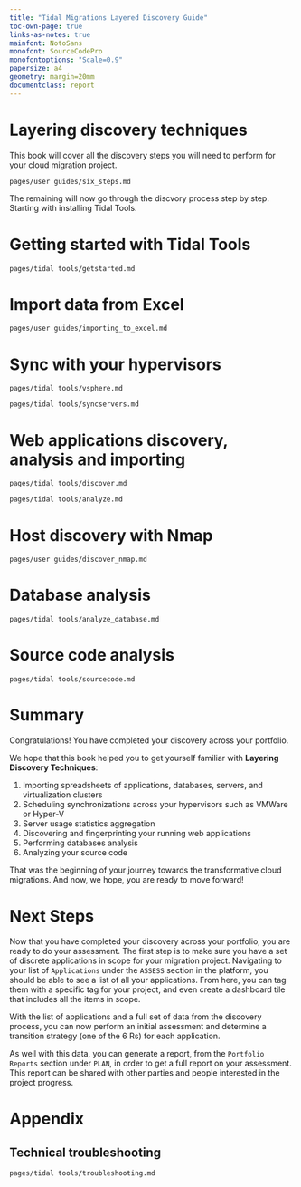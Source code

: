 ```yaml
---
title: "Tidal Migrations Layered Discovery Guide"
toc-own-page: true
links-as-notes: true
mainfont: NotoSans
monofont: SourceCodePro
monofontoptions: "Scale=0.9"
papersize: a4
geometry: margin=20mm
documentclass: report
---
```


# Layering discovery techniques
This book will cover all the discovery steps you will need to perform for your cloud migration project.

```{.include shift-heading-level-by=1}
pages/user guides/six_steps.md
```

The remaining will now go through the discvory process step by step. Starting with installing Tidal Tools.

# Getting started with Tidal Tools

```{.include}
pages/tidal tools/getstarted.md
```
# Import data from Excel

```{.include}
pages/user guides/importing_to_excel.md
```

# Sync with your hypervisors

```{.include}
pages/tidal tools/vsphere.md
```

```{.include}
pages/tidal tools/syncservers.md
```

# Web applications discovery, analysis and importing

```{.include}
pages/tidal tools/discover.md
```

```{.include}
pages/tidal tools/analyze.md
```

# Host discovery with Nmap

```{.include}
pages/user guides/discover_nmap.md
```

# Database analysis

```{.include}
pages/tidal tools/analyze_database.md
```

# Source code analysis

```{.include}
pages/tidal tools/sourcecode.md
```

# Summary

Congratulations! You have completed your discovery across your portfolio.

We hope that this book helped you to get yourself familiar with **Layering Discovery Techniques**:

1. Importing spreadsheets of applications, databases, servers, and virtualization clusters
2. Scheduling synchronizations across your hypervisors such as VMWare or Hyper-V
3. Server usage statistics aggregation
4. Discovering and fingerprinting your running web applications
5. Performing databases analysis
6. Analyzing your source code

That was the beginning of your journey towards the transformative cloud migrations. And now, we hope, you are ready to move forward!

# Next Steps

Now that you have completed your discovery across your portfolio, you are ready to do your assessment.
The first step is to make sure you have a set of discrete applications in scope for your migration project.
Navigating to your list of `Applications` under the `ASSESS` section in the platform, you should be able to see a list of all your applications.
From here, you can tag them with a specific tag for your project, and even create a dashboard tile that includes all the items in scope.

With the list of applications and a full set of data from the discovery process, you can now perform an initial assessment and determine a transition
strategy (one of the 6 Rs) for each application.

As well with this data, you can generate a report, from the `Portfolio Reports` section under `PLAN`, in order to get a full report on your assessment.
This report can be shared with other parties and people interested in the project progress.

# Appendix

## Technical troubleshooting

```{.include}
pages/tidal tools/troubleshooting.md
```
